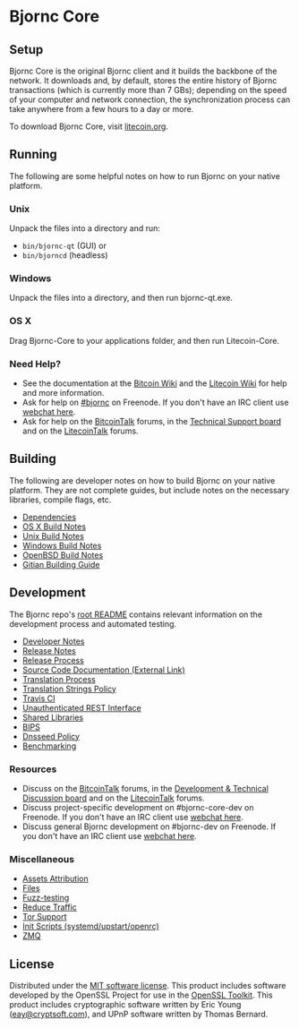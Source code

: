 Bjornc Core
=============

Setup
---------------------
Bjornc Core is the original Bjornc client and it builds the backbone of the network. It downloads and, by default, stores the entire history of Bjornc transactions (which is currently more than 7 GBs); depending on the speed of your computer and network connection, the synchronization process can take anywhere from a few hours to a day or more.

To download Bjornc Core, visit [litecoin.org](https://litecoin.org).

Running
---------------------
The following are some helpful notes on how to run Bjornc on your native platform.

### Unix

Unpack the files into a directory and run:

- `bin/bjornc-qt` (GUI) or
- `bin/bjorncd` (headless)

### Windows

Unpack the files into a directory, and then run bjornc-qt.exe.

### OS X

Drag Bjornc-Core to your applications folder, and then run Litecoin-Core.

### Need Help?

* See the documentation at the [Bitcoin Wiki](https://en.bitcoin.it/wiki/Main_Page) and the [Litecoin Wiki](https://litecoin.info/)
for help and more information.
* Ask for help on [#bjornc](http://webchat.freenode.net?channels=bjornc) on Freenode. If you don't have an IRC client use [webchat here](http://webchat.freenode.net?channels=bjornc).
* Ask for help on the [BitcoinTalk](https://bitcointalk.org/) forums, in the [Technical Support board](https://bitcointalk.org/index.php?board=4.0) and on the [LitecoinTalk](https://litecointalk.io/) forums.

Building
---------------------
The following are developer notes on how to build Bjornc on your native platform. They are not complete guides, but include notes on the necessary libraries, compile flags, etc.

- [Dependencies](dependencies.md)
- [OS X Build Notes](build-osx.md)
- [Unix Build Notes](build-unix.md)
- [Windows Build Notes](build-windows.md)
- [OpenBSD Build Notes](build-openbsd.md)
- [Gitian Building Guide](gitian-building.md)

Development
---------------------
The Bjornc repo's [root README](/README.md) contains relevant information on the development process and automated testing.

- [Developer Notes](developer-notes.md)
- [Release Notes](release-notes.md)
- [Release Process](release-process.md)
- [Source Code Documentation (External Link)](https://dev.visucore.com/bitcoin/doxygen/)
- [Translation Process](translation_process.md)
- [Translation Strings Policy](translation_strings_policy.md)
- [Travis CI](travis-ci.md)
- [Unauthenticated REST Interface](REST-interface.md)
- [Shared Libraries](shared-libraries.md)
- [BIPS](bips.md)
- [Dnsseed Policy](dnsseed-policy.md)
- [Benchmarking](benchmarking.md)

### Resources
* Discuss on the [BitcoinTalk](https://bitcointalk.org/) forums, in the [Development & Technical Discussion board](https://bitcointalk.org/index.php?board=6.0) and on the [LitecoinTalk](https://litecointalk.io/) forums.
* Discuss project-specific development on #bjornc-core-dev on Freenode. If you don't have an IRC client use [webchat here](http://webchat.freenode.net/?channels=bjornc-core-dev).
* Discuss general Bjornc development on #bjornc-dev on Freenode. If you don't have an IRC client use [webchat here](http://webchat.freenode.net/?channels=bjornc-dev).

### Miscellaneous
- [Assets Attribution](assets-attribution.md)
- [Files](files.md)
- [Fuzz-testing](fuzzing.md)
- [Reduce Traffic](reduce-traffic.md)
- [Tor Support](tor.md)
- [Init Scripts (systemd/upstart/openrc)](init.md)
- [ZMQ](zmq.md)

License
---------------------
Distributed under the [MIT software license](/COPYING).
This product includes software developed by the OpenSSL Project for use in the [OpenSSL Toolkit](https://www.openssl.org/). This product includes
cryptographic software written by Eric Young ([eay@cryptsoft.com](mailto:eay@cryptsoft.com)), and UPnP software written by Thomas Bernard.
